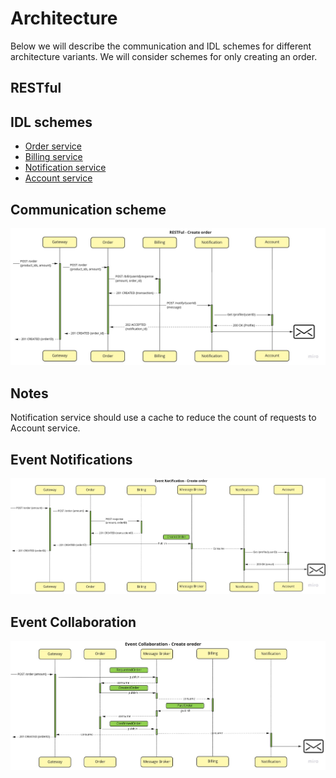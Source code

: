 # Architecture

Below we will describe the communication and IDL schemes for different architecture variants. We will consider schemes for only creating an order.

## RESTful

## IDL schemes

- [Order service](https://github.com/ds-vologdin/otus-software-architect/blob/main/task06/arch/restful/order.yml)
- [Billing service](https://github.com/ds-vologdin/otus-software-architect/blob/main/task06/arch/restful/billing.yml)
- [Notification service](https://github.com/ds-vologdin/otus-software-architect/blob/main/task06/arch/restful/notification.yml)
- [Account service](https://github.com/ds-vologdin/otus-software-architect/blob/main/task06/arch/restful/account.yml)

## Communication scheme
![restful](https://github.com/ds-vologdin/otus-software-architect/blob/main/task06/images/restful.jpg)

## Notes

Notification service should use a cache to reduce the count of requests to Account service.

## Event Notifications

![event notification](https://github.com/ds-vologdin/otus-software-architect/blob/main/task06/images/event_notification.jpg)

## Event Collaboration

![event collaboration](https://github.com/ds-vologdin/otus-software-architect/blob/main/task06/images/event_collaboration.jpg)
